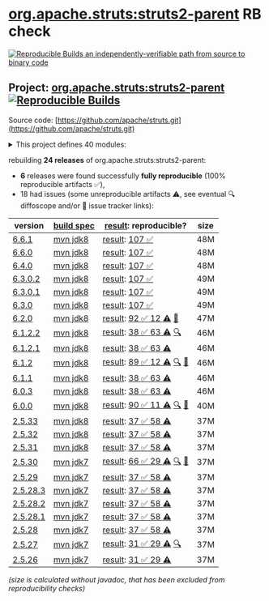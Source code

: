 [org.apache.struts:struts2-parent](https://central.sonatype.com/artifact/org.apache.struts/struts2-parent/versions) RB check
=======

[![Reproducible Builds](https://reproducible-builds.org/images/logos/rb.svg) an independently-verifiable path from source to binary code](https://reproducible-builds.org/)

## Project: [org.apache.struts:struts2-parent](https://central.sonatype.com/artifact/org.apache.struts/struts2-parent/versions) [![Reproducible Builds](https://img.shields.io/endpoint?url=https://raw.githubusercontent.com/jvm-repo-rebuild/reproducible-central/master/content/org/apache/struts/badge.json)](https://github.com/jvm-repo-rebuild/reproducible-central/blob/master/content/org/apache/struts/README.md)

Source code: [https://github.com/apache/struts.git](https://github.com/apache/struts.git)

<details><summary>This project defines 40 modules:</summary>

* [org.apache.struts:struts2-apps](https://central.sonatype.com/artifact/org.apache.struts/struts2-apps/overview)
* [org.apache.struts:struts2-assembly](https://central.sonatype.com/artifact/org.apache.struts/struts2-assembly/overview)
* [org.apache.struts:struts2-async-plugin](https://central.sonatype.com/artifact/org.apache.struts/struts2-async-plugin/overview)
* [org.apache.struts:struts2-bean-validation-plugin](https://central.sonatype.com/artifact/org.apache.struts/struts2-bean-validation-plugin/overview)
* [org.apache.struts:struts2-bom](https://central.sonatype.com/artifact/org.apache.struts/struts2-bom/overview)
* [org.apache.struts:struts2-cdi-plugin](https://central.sonatype.com/artifact/org.apache.struts/struts2-cdi-plugin/overview)
* [org.apache.struts:struts2-config-browser-plugin](https://central.sonatype.com/artifact/org.apache.struts/struts2-config-browser-plugin/overview)
* [org.apache.struts:struts2-convention-plugin](https://central.sonatype.com/artifact/org.apache.struts/struts2-convention-plugin/overview)
* [org.apache.struts:struts2-core](https://central.sonatype.com/artifact/org.apache.struts/struts2-core/overview)
* [org.apache.struts:struts2-dwr-plugin](https://central.sonatype.com/artifact/org.apache.struts/struts2-dwr-plugin/overview)
* [org.apache.struts:struts2-embeddedjsp-plugin](https://central.sonatype.com/artifact/org.apache.struts/struts2-embeddedjsp-plugin/overview)
* [org.apache.struts:struts2-gxp-plugin](https://central.sonatype.com/artifact/org.apache.struts/struts2-gxp-plugin/overview)
* [org.apache.struts:struts2-jasperreports-plugin](https://central.sonatype.com/artifact/org.apache.struts/struts2-jasperreports-plugin/overview)
* [org.apache.struts:struts2-javatemplates-plugin](https://central.sonatype.com/artifact/org.apache.struts/struts2-javatemplates-plugin/overview)
* [org.apache.struts:struts2-jfreechart-plugin](https://central.sonatype.com/artifact/org.apache.struts/struts2-jfreechart-plugin/overview)
* [org.apache.struts:struts2-json-plugin](https://central.sonatype.com/artifact/org.apache.struts/struts2-json-plugin/overview)
* [org.apache.struts:struts2-junit-plugin](https://central.sonatype.com/artifact/org.apache.struts/struts2-junit-plugin/overview)
* [org.apache.struts:struts2-osgi-admin-bundle](https://central.sonatype.com/artifact/org.apache.struts/struts2-osgi-admin-bundle/overview)
* [org.apache.struts:struts2-osgi-bundles](https://central.sonatype.com/artifact/org.apache.struts/struts2-osgi-bundles/overview)
* [org.apache.struts:struts2-osgi-demo-bundle](https://central.sonatype.com/artifact/org.apache.struts/struts2-osgi-demo-bundle/overview)
* [org.apache.struts:struts2-osgi-plugin](https://central.sonatype.com/artifact/org.apache.struts/struts2-osgi-plugin/overview)
* [org.apache.struts:struts2-oval-plugin](https://central.sonatype.com/artifact/org.apache.struts/struts2-oval-plugin/overview)
* [org.apache.struts:struts2-parent](https://central.sonatype.com/artifact/org.apache.struts/struts2-parent/overview)
* [org.apache.struts:struts2-pell-multipart-plugin](https://central.sonatype.com/artifact/org.apache.struts/struts2-pell-multipart-plugin/overview)
* [org.apache.struts:struts2-plexus-plugin](https://central.sonatype.com/artifact/org.apache.struts/struts2-plexus-plugin/overview)
* [org.apache.struts:struts2-plugins](https://central.sonatype.com/artifact/org.apache.struts/struts2-plugins/overview)
* [org.apache.struts:struts2-portlet-junit-plugin](https://central.sonatype.com/artifact/org.apache.struts/struts2-portlet-junit-plugin/overview)
* [org.apache.struts:struts2-portlet-mocks-plugin](https://central.sonatype.com/artifact/org.apache.struts/struts2-portlet-mocks-plugin/overview)
* [org.apache.struts:struts2-portlet-plugin](https://central.sonatype.com/artifact/org.apache.struts/struts2-portlet-plugin/overview)
* [org.apache.struts:struts2-portlet-tiles-plugin](https://central.sonatype.com/artifact/org.apache.struts/struts2-portlet-tiles-plugin/overview)
* [org.apache.struts:struts2-rest-plugin](https://central.sonatype.com/artifact/org.apache.struts/struts2-rest-plugin/overview)
* [org.apache.struts:struts2-rest-showcase](https://central.sonatype.com/artifact/org.apache.struts/struts2-rest-showcase/overview)
* [org.apache.struts:struts2-showcase](https://central.sonatype.com/artifact/org.apache.struts/struts2-showcase/overview)
* [org.apache.struts:struts2-sitegraph-plugin](https://central.sonatype.com/artifact/org.apache.struts/struts2-sitegraph-plugin/overview)
* [org.apache.struts:struts2-sitemesh-plugin](https://central.sonatype.com/artifact/org.apache.struts/struts2-sitemesh-plugin/overview)
* [org.apache.struts:struts2-spring-plugin](https://central.sonatype.com/artifact/org.apache.struts/struts2-spring-plugin/overview)
* [org.apache.struts:struts2-testng-plugin](https://central.sonatype.com/artifact/org.apache.struts/struts2-testng-plugin/overview)
* [org.apache.struts:struts2-tiles-plugin](https://central.sonatype.com/artifact/org.apache.struts/struts2-tiles-plugin/overview)
* [org.apache.struts:struts2-velocity-plugin](https://central.sonatype.com/artifact/org.apache.struts/struts2-velocity-plugin/overview)
* [org.apache.struts:struts2-xslt-plugin](https://central.sonatype.com/artifact/org.apache.struts/struts2-xslt-plugin/overview)
</details>

rebuilding **24 releases** of org.apache.struts:struts2-parent:
- **6** releases were found successfully **fully reproducible** (100% reproducible artifacts :white_check_mark:),
- 18 had issues (some unreproducible artifacts :warning:, see eventual :mag: diffoscope and/or :memo: issue tracker links):

| version | [build spec](/BUILDSPEC.md) | [result](https://reproducible-builds.org/docs/jvm/): reproducible? | size |
| -- | --------- | ------ | -- |
| [6.6.1](https://central.sonatype.com/artifact/org.apache.struts/struts2-parent/6.6.1/pom) | [mvn jdk8](struts2-6.6.1.buildspec) | [result](struts2-parent-6.6.1.buildinfo): [107 :white_check_mark: ](struts2-parent-6.6.1.buildcompare) | 48M |
| [6.6.0](https://central.sonatype.com/artifact/org.apache.struts/struts2-parent/6.6.0/pom) | [mvn jdk8](struts2-6.6.0.buildspec) | [result](struts2-parent-6.6.0.buildinfo): [107 :white_check_mark: ](struts2-parent-6.6.0.buildcompare) | 48M |
| [6.4.0](https://central.sonatype.com/artifact/org.apache.struts/struts2-parent/6.4.0/pom) | [mvn jdk8](struts2-6.4.0.buildspec) | [result](struts2-parent-6.4.0.buildinfo): [107 :white_check_mark: ](struts2-parent-6.4.0.buildcompare) | 48M |
| [6.3.0.2](https://central.sonatype.com/artifact/org.apache.struts/struts2-parent/6.3.0.2/pom) | [mvn jdk8](struts2-6.3.0.2.buildspec) | [result](struts2-parent-6.3.0.2.buildinfo): [107 :white_check_mark: ](struts2-parent-6.3.0.2.buildcompare) | 49M |
| [6.3.0.1](https://central.sonatype.com/artifact/org.apache.struts/struts2-parent/6.3.0.1/pom) | [mvn jdk8](struts2-6.3.0.1.buildspec) | [result](struts2-parent-6.3.0.1.buildinfo): [107 :white_check_mark: ](struts2-parent-6.3.0.1.buildcompare) | 49M |
| [6.3.0](https://central.sonatype.com/artifact/org.apache.struts/struts2-parent/6.3.0/pom) | [mvn jdk8](struts2-6.3.0.buildspec) | [result](struts2-parent-6.3.0.buildinfo): [107 :white_check_mark: ](struts2-parent-6.3.0.buildcompare) | 49M |
| [6.2.0](https://central.sonatype.com/artifact/org.apache.struts/struts2-parent/6.2.0/pom) | [mvn jdk8](struts2-6.2.0.buildspec) | [result](struts2-parent-6.2.0.buildinfo): [92 :white_check_mark:  12 :warning:](struts2-parent-6.2.0.buildcompare) [:memo:](https://github.com/apache/struts/pull/696) | 47M |
| [6.1.2.2](https://central.sonatype.com/artifact/org.apache.struts/struts2-parent/6.1.2.2/pom) | [mvn jdk8](struts2-6.1.2.2.buildspec) | [result](struts2-parent-6.1.2.2.buildinfo): [38 :white_check_mark:  63 :warning:](struts2-parent-6.1.2.2.buildcompare) [:mag:](struts2-parent-6.1.2.2.diffoscope) | 46M |
| [6.1.2.1](https://central.sonatype.com/artifact/org.apache.struts/struts2-parent/6.1.2.1/pom) | [mvn jdk8](struts2-6.1.2.1.buildspec) | [result](struts2-parent-6.1.2.1.buildinfo): [38 :white_check_mark:  63 :warning:](struts2-parent-6.1.2.1.buildcompare) | 46M |
| [6.1.2](https://central.sonatype.com/artifact/org.apache.struts/struts2-parent/6.1.2/pom) | [mvn jdk8](struts2-6.1.2.buildspec) | [result](struts2-parent-6.1.2.buildinfo): [89 :white_check_mark:  12 :warning:](struts2-parent-6.1.2.buildcompare) [:mag:](struts2-parent-6.1.2.diffoscope) [:memo:](https://github.com/apache/struts/pull/696) | 46M |
| [6.1.1](https://central.sonatype.com/artifact/org.apache.struts/struts2-parent/6.1.1/pom) | [mvn jdk8](struts2-6.1.1.buildspec) | [result](struts2-parent-6.1.1.buildinfo): [38 :white_check_mark:  63 :warning:](struts2-parent-6.1.1.buildcompare) | 46M |
| [6.0.3](https://central.sonatype.com/artifact/org.apache.struts/struts2-parent/6.0.3/pom) | [mvn jdk8](struts2-6.0.3.buildspec) | [result](struts2-parent-6.0.3.buildinfo): [38 :white_check_mark:  63 :warning:](struts2-parent-6.0.3.buildcompare) | 46M |
| [6.0.0](https://central.sonatype.com/artifact/org.apache.struts/struts2-parent/6.0.0/pom) | [mvn jdk8](struts2-6.0.0.buildspec) | [result](struts2-parent-6.0.0.buildinfo): [90 :white_check_mark:  11 :warning:](struts2-parent-6.0.0.buildcompare) [:mag:](struts2-parent-6.0.0.diffoscope) [:memo:](https://github.com/apache/struts/pull/696) | 40M |
| [2.5.33](https://central.sonatype.com/artifact/org.apache.struts/struts2-parent/2.5.33/pom) | [mvn jdk8](struts2-2.5.33.buildspec) | [result](struts2-assembly-2.5.33.buildinfo): [37 :white_check_mark:  58 :warning:](struts2-assembly-2.5.33.buildcompare) | 37M |
| [2.5.32](https://central.sonatype.com/artifact/org.apache.struts/struts2-parent/2.5.32/pom) | [mvn jdk8](struts2-2.5.32.buildspec) | [result](struts2-assembly-2.5.32.buildinfo): [37 :white_check_mark:  58 :warning:](struts2-assembly-2.5.32.buildcompare) | 37M |
| [2.5.31](https://central.sonatype.com/artifact/org.apache.struts/struts2-parent/2.5.31/pom) | [mvn jdk8](struts2-2.5.31.buildspec) | [result](struts2-assembly-2.5.31.buildinfo): [37 :white_check_mark:  58 :warning:](struts2-assembly-2.5.31.buildcompare) | 37M |
| [2.5.30](https://central.sonatype.com/artifact/org.apache.struts/struts2-parent/2.5.30/pom) | [mvn jdk7](struts2-2.5.30.buildspec) | [result](struts2-parent-2.5.30.buildinfo): [66 :white_check_mark:  29 :warning:](struts2-parent-2.5.30.buildcompare) [:mag:](struts2-parent-2.5.30.diffoscope) [:memo:](https://github.com/apache/struts/pull/555) | 37M |
| [2.5.29](https://central.sonatype.com/artifact/org.apache.struts/struts2-parent/2.5.29/pom) | [mvn jdk7](struts2-2.5.29.buildspec) | [result](struts2-assembly-2.5.29.buildinfo): [37 :white_check_mark:  58 :warning:](struts2-assembly-2.5.29.buildcompare) | 37M |
| [2.5.28.3](https://central.sonatype.com/artifact/org.apache.struts/struts2-parent/2.5.28.3/pom) | [mvn jdk7](struts2-2.5.28.3.buildspec) | [result](struts2-assembly-2.5.28.3.buildinfo): [37 :white_check_mark:  58 :warning:](struts2-assembly-2.5.28.3.buildcompare) | 37M |
| [2.5.28.2](https://central.sonatype.com/artifact/org.apache.struts/struts2-parent/2.5.28.2/pom) | [mvn jdk7](struts2-2.5.28.2.buildspec) | [result](struts2-assembly-2.5.28.2.buildinfo): [37 :white_check_mark:  58 :warning:](struts2-assembly-2.5.28.2.buildcompare) | 37M |
| [2.5.28.1](https://central.sonatype.com/artifact/org.apache.struts/struts2-parent/2.5.28.1/pom) | [mvn jdk7](struts2-2.5.28.1.buildspec) | [result](struts2-assembly-2.5.28.1.buildinfo): [37 :white_check_mark:  58 :warning:](struts2-assembly-2.5.28.1.buildcompare) | 37M |
| [2.5.28](https://central.sonatype.com/artifact/org.apache.struts/struts2-parent/2.5.28/pom) | [mvn jdk7](struts2-2.5.28.buildspec) | [result](struts2-assembly-2.5.28.buildinfo): [37 :white_check_mark:  58 :warning:](struts2-assembly-2.5.28.buildcompare) | 37M |
| [2.5.27](https://central.sonatype.com/artifact/org.apache.struts/struts2-parent/2.5.27/pom) | [mvn jdk7](struts2-2.5.27.buildspec) | [result](struts2-assembly-2.5.27.buildinfo): [31 :white_check_mark:  29 :warning:](struts2-assembly-2.5.27.buildcompare) [:mag:](struts2-assembly-2.5.27.diffoscope) | 37M |
| [2.5.26](https://central.sonatype.com/artifact/org.apache.struts/struts2-parent/2.5.26/pom) | [mvn jdk7](struts2-2.5.26.buildspec) | [result](struts2-assembly-2.5.26.buildinfo): [31 :white_check_mark:  29 :warning:](struts2-assembly-2.5.26.buildcompare) | 37M |

<i>(size is calculated without javadoc, that has been excluded from reproducibility checks)</i>
